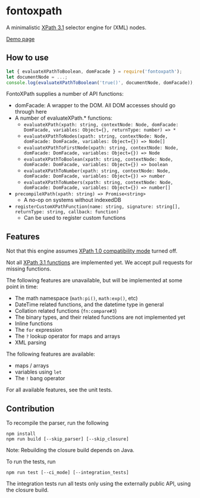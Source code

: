 # fontoxpath

A minimalistic [XPath 3.1](https://www.w3.org/TR/xpath-31/) selector engine for (XML) nodes.

[Demo page](http://xpath.labs.fontoxml.com)

## How to use

```JavaScript
let { evaluateXPathToBoolean, domFacade } = require('fontoxpath');
let documentNode = ...;
console.log(evaluateXPathToBoolean('true()', documentNode, domFacade)); // => true
```

FontoXPath supplies a number of API functions:

* domFacade: A wrapper to the DOM. All DOM accesses should go through here
* A number of evaluateXPath.* functions:
  * `evaluateXPath(xpath: string, contextNode: Node, domFacade: DomFacade, variables: Object={}, returnType: number) => *`
  * `evaluateXPathToNodes(xpath: string, contextNode: Node, domFacade: DomFacade, variables: Object={}) => Node[]`
  * `evaluateXPathToFirstNode(xpath: string, contextNode: Node, domFacade: DomFacade, variables: Object={}) => Node`
  * `evaluateXPathToBoolean(xpath: string, contextNode: Node, domFacade: DomFacade, variables: Object={}) => boolean`
  * `evaluateXPathToNumber(xpath: string, contextNode: Node, domFacade: DomFacade, variables: Object={}) => number`
  * `evaluateXPathToNumbers(xpath: string, contextNode: Node, domFacade: DomFacade, variables: Object={}) => number[]`
* `precompileXPath(xpath: string) => Promise<string>`
  * A no-op on systems without indexedDB
* `registerCustomXPathFunction(name: string, signature: string[], returnType: string, callback: function)`
  * Can be used to register custom functions

## Features

Not that this engine assumes [XPath 1.0 compatibility mode](https://www.w3.org/TR/xpath-31/#id-backwards-compatibility) turned off.

Not all [XPath 3.1 functions](https://www.w3.org/TR/xpath-functions-31/) are implemented yet. We accept pull requests for missing functions.

The following features are unavailable, but will be implemented at some point in time:

* The math namespace (`math:pi()`, `math:exp()`, etc)
* DateTime related functions, and the datetime type in general
* Collation related functions (`fn:compare#3`)
* The binary types, and their related functions are not implemented yet
* Inline functions
* The `for` expression
* The `?` lookup operator for maps and arrays
* XML parsing

The following features are available:

* maps / arrays
* variables using `let`
* The `!` bang operator

For all available features, see the unit tests.

## Contribution

To recompile the parser, run the following

```
npm install
npm run build [--skip_parser] [--skip_closure]
```

Note: Rebuilding the closure build depends on Java.

To run the tests, run

```
npm run test [--ci_mode] [--integration_tests]
```

The integration tests run all tests only using the externally public API, using the closure build.

